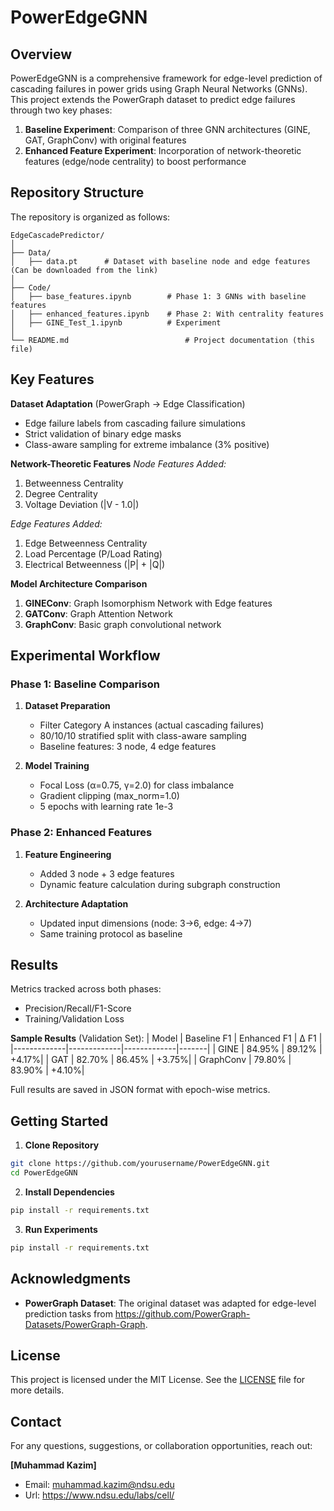 # PowerEdgeGNN

## Overview

PowerEdgeGNN is a comprehensive framework for edge-level prediction of cascading failures in power grids using Graph Neural Networks (GNNs). This project extends the PowerGraph dataset to predict edge failures through two key phases:
1. **Baseline Experiment**: Comparison of three GNN architectures (GINE, GAT, GraphConv) with original features
2. **Enhanced Feature Experiment**: Incorporation of network-theoretic features (edge/node centrality) to boost performance

## Repository Structure

The repository is organized as follows:
```
EdgeCascadePredictor/
│
├── Data/
│   ├── data.pt      # Dataset with baseline node and edge features (Can be downloaded from the link)
│
├── Code/
│   ├── base_features.ipynb        # Phase 1: 3 GNNs with baseline features
│   ├── enhanced_features.ipynb    # Phase 2: With centrality features
│   ├── GINE_Test_1.ipynb          # Experiment
│
└── README.md                          # Project documentation (this file)
```

## Key Features
**Dataset Adaptation** (PowerGraph → Edge Classification)
- Edge failure labels from cascading failure simulations
- Strict validation of binary edge masks
- Class-aware sampling for extreme imbalance (3% positive)

**Network-Theoretic Features**
*Node Features Added:*
1. Betweenness Centrality
2. Degree Centrality 
3. Voltage Deviation (|V - 1.0|)

*Edge Features Added:*
1. Edge Betweenness Centrality
2. Load Percentage (P/Load Rating)
3. Electrical Betweenness (|P| + |Q|)

**Model Architecture Comparison**
1. **GINEConv**: Graph Isomorphism Network with Edge features
2. **GATConv**: Graph Attention Network
3. **GraphConv**: Basic graph convolutional network

## Experimental Workflow

### Phase 1: Baseline Comparison
1. **Dataset Preparation**
   - Filter Category A instances (actual cascading failures)
   - 80/10/10 stratified split with class-aware sampling
   - Baseline features: 3 node, 4 edge features

2. **Model Training**
   - Focal Loss (α=0.75, γ=2.0) for class imbalance
   - Gradient clipping (max_norm=1.0)
   - 5 epochs with learning rate 1e-3

### Phase 2: Enhanced Features
1. **Feature Engineering**
   - Added 3 node + 3 edge features
   - Dynamic feature calculation during subgraph construction

2. **Architecture Adaptation**
   - Updated input dimensions (node: 3→6, edge: 4→7)
   - Same training protocol as baseline

## Results
Metrics tracked across both phases:
- Precision/Recall/F1-Score
- Training/Validation Loss

**Sample Results** (Validation Set):
| Model       | Baseline F1 | Enhanced F1 | Δ F1  |
|-------------|-------------|-------------|-------|
| GINE        | 84.95%      | 89.12%      | +4.17%|
| GAT         | 82.70%      | 86.45%      | +3.75%|
| GraphConv   | 79.80%      | 83.90%      | +4.10%|

Full results are saved in JSON format with epoch-wise metrics.

## Getting Started

1. **Clone Repository**
```bash
git clone https://github.com/yourusername/PowerEdgeGNN.git
cd PowerEdgeGNN
```
2. **Install Dependencies**
```bash
pip install -r requirements.txt
```
3. **Run Experiments**
```bash
pip install -r requirements.txt
```
## Acknowledgments

- **PowerGraph Dataset**: The original dataset was adapted for edge-level prediction tasks from https://github.com/PowerGraph-Datasets/PowerGraph-Graph.  

## License

This project is licensed under the MIT License. See the [LICENSE](LICENSE) file for more details.

## Contact

For any questions, suggestions, or collaboration opportunities, reach out:  

**[Muhammad Kazim]**  
- Email: muhammad.kazim@ndsu.edu
- Url: https://www.ndsu.edu/labs/cell/



